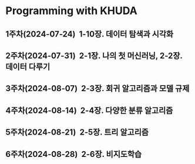 # Programming with KHUDA
 
## 1주차(2024-07-24)&nbsp; 1-10장. 데이터 탐색과 시각화  

## 2주차(2024-07-31)&nbsp; 2-1장. 나의 첫 머신러닝, 2-2장. 데이터 다루기 

## 3주차(2024-08-07)&nbsp; 2-3장. 회귀 알고리즘과 모델 규제

## 4주차(2024-08-14)&nbsp; 2-4장. 다양한 분류 알고리즘

## 5주차(2024-08-21)&nbsp; 2-5장. 트리 알고리즘

## 6주차(2024-08-28)&nbsp; 2-6장. 비지도학습
